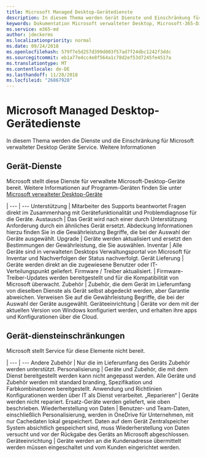 ```yaml
---
title: Microsoft Managed Desktop-Gerätedienste
description: In diesem Thema werden Gerät Dienste und Einschränkung für Microsoft verwalteter Desktop.
keywords: Dokumentation Microsoft verwalteter Desktop, Microsoft-365-Dienst
ms.service: m365-md
author: jdeckerms
ms.localizationpriority: normal
ms.date: 09/24/2018
ms.openlocfilehash: 579f7e5d257d399d803f57ad7f24dbc1242f3ddc
ms.sourcegitcommit: eb1a77e4cc4e8f564a1c78d2ef53d7245fe4517a
ms.translationtype: MT
ms.contentlocale: de-DE
ms.lasthandoff: 11/28/2018
ms.locfileid: "26867928"
---
```

# <a name="microsoft-managed-desktop-device-services"></a>Microsoft Managed Desktop-Gerätedienste

In diesem Thema werden die Dienste und die Einschränkung für Microsoft verwalteter Desktop Geräte Service. Weitere Informationen 

## <a name="device-services"></a>Gerät-Dienste

Microsoft stellt diese Dienste für verwaltete Microsoft-Desktop-Geräte bereit. Weitere Informationen auf Programm-Geräten finden Sie unter [Microsoft verwalteter Desktop-Geräte](device-list.md)

 | 
 --- | ---
Unterstützung | Mitarbeiter des Supports beantwortet Fragen direkt im Zusammenhang mit Gerätefunktionalität und Problemdiagnose für die Geräte.
Austausch | Das Gerät wird nach einer durch Unterstützung Anforderung durch ein ähnliches Gerät ersetzt. Abdeckung Informationen hierzu finden Sie in die Gewährleistung Begriffe, die bei der Auswahl der Geräte ausgewählt.
Upgrade | Geräte werden aktualisiert und ersetzt den Bestimmungen der Gewährleistung, die Sie auswählen.
Inventar | Alle Geräte sind in verwalteten Desktops Verwaltungsportal von Microsoft für Inventar und Nachverfolgen der Status nachverfolgt.
Gerät Lieferung |   Geräte werden direkt an die zugewiesene Benutzer oder IT-Verteilungspunkt geliefert.
Firmware / Treiber aktualisiert. | Firmware-Treiber-Updates werden bereitgestellt und für die Kompatibilität von Microsoft überwacht. 
Zubehör | Zubehör, die dem Gerät im Lieferumfang von dieselben Dienste als Gerät selbst abgedeckt werden, aber Garantie abweichen. Verweisen Sie auf die Gewährleistung Begriffe, die bei der Auswahl der Geräte ausgewählt. 
Geräteeinrichtung    | Geräte vor dem mit der aktuellen Version von Windows konfiguriert werden, und erhalten ihre apps und Konfigurationen über die Cloud. 

## <a name="device-service-limitations"></a>Gerät-diensteinschränkungen

Microsoft stellt Service für diese Elemente nicht bereit.

 | 
 --- | ---
Andere Zubehör | Nur die im Lieferumfang des Geräts Zubehör werden unterstützt.
Personalisierung | Geräte und Zubehör, die mit dem Dienst bereitgestellt werden kann nicht angepasst werden. Alle Geräte und Zubehör werden mit standard branding, Spezifikation und Farbkombinationen bereitgestellt. Anwendung und Richtlinien Konfigurationen werden über IT als Dienst verarbeitet.
„Reparieren“ | Geräte werden nicht repariert. Ersatz-Geräte werden geliefert, wie oben beschrieben.
Wiederherstellung von Daten | Benutzer- und Team-Daten, einschließlich Personalisierung, werden in OneDrive für Unternehmen, mit nur Cachedaten lokal gespeichert. Daten auf dem Gerät Zentralspeicher System absichtlich gespeichert sind, muss Wiederherstellung von Daten versucht und vor der Rückgabe des Geräts an Microsoft abgeschlossen.
Geräteeinrichtung | Geräte werden an die Kundenadresse übermittelt werden müssen eingeschaltet und vom Kunden eingerichtet werden.
